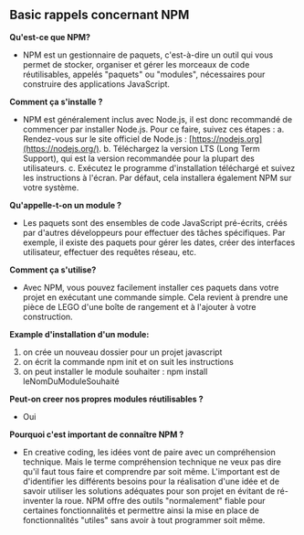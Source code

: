 ## **Basic rappels concernant NPM**

**Qu'est-ce que NPM?**

- NPM est un gestionnaire de paquets, c'est-à-dire un outil qui vous permet de stocker, organiser et gérer les morceaux de code réutilisables, appelés "paquets" ou "modules", nécessaires pour construire des applications JavaScript.

**Comment ça s'installe ?**

- NPM est généralement inclus avec Node.js, il est donc recommandé de commencer par installer Node.js. Pour ce faire, suivez ces étapes :
  a. Rendez-vous sur le site officiel de Node.js : [https://nodejs.org](https://nodejs.org/).
  b. Téléchargez la version LTS (Long Term Support), qui est la version recommandée pour la plupart des utilisateurs.
  c. Exécutez le programme d'installation téléchargé et suivez les instructions à l'écran. Par défaut, cela installera également NPM sur votre système.

**Qu'appelle-t-on un module ?**

- Les paquets sont des ensembles de code JavaScript pré-écrits, créés par d'autres développeurs pour effectuer des tâches spécifiques. Par exemple, il existe des paquets pour gérer les dates, créer des interfaces utilisateur, effectuer des requêtes réseau, etc.

**Comment ça s'utilise?**

- Avec NPM, vous pouvez facilement installer ces paquets dans votre projet en exécutant une commande simple. Cela revient à prendre une pièce de LEGO d'une boîte de rangement et à l'ajouter à votre construction.

**Example d'installation d'un module:**

1. on crée un nouveau dossier pour un projet javascript
2. on écrit la commande npm init et on suit les instructions
3. on peut installer le module souhaiter : npm install leNomDuModuleSouhaité

**Peut-on creer nos propres modules réutilisables ?**

- Oui

**Pourquoi c'est important de connaître NPM ?**

- En creative coding, les idées vont de paire avec un compréhension technique. Mais le terme compréhension technique ne veux pas dire qu'il faut tous faire et comprendre par soit même. L'important est de d'identifier les différents besoins pour la réalisation d'une idée et de savoir utiliser les solutions adéquates pour son projet en évitant de ré-inventer la roue. NPM offre des outils "normalement" fiable pour certaines fonctionnalités et permettre ainsi la mise en place de fonctionnalités "utiles" sans avoir à tout programmer soit même.
